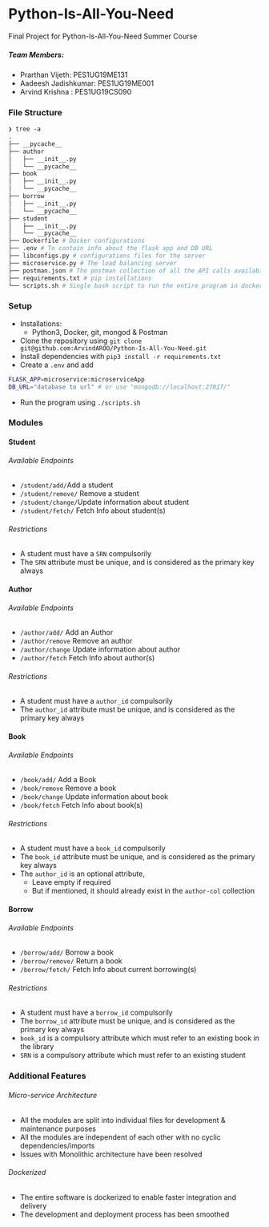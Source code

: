 # Python-Is-All-You-Need

Final Project for Python-Is-All-You-Need Summer Course

##### Team Members:
- Prarthan Vijeth: PES1UG19ME131
- Aadeesh Jadishkumar: PES1UG19ME001
- Arvind Krishna : PES1UG19CS090

### File Structure
```perl
❯ tree -a
.
├── __pycache__
├── author
│   ├── __init__.py
│   └── __pycache__
├── book
│   ├── __init__.py
│   └── __pycache__
├── borrow
│   ├── __init__.py
│   └── __pycache__
├── student
│   ├── __init__.py
│   └── __pycache__
├── Dockerfile # Docker configurations
├── .env # To contain info about the flask app and DB URL
├── libconfigs.py # configurations files for the server
├── microservice.py # The load balancing server
├── postman.json # The postman collection of all the API calls available
├── requirements.txt # pip installations
└── scripts.sh # Single bash script to run the entire program in docker
```



### Setup
- Installations:
	- Python3, Docker, git, mongod & Postman
- Clone the repository using `git clone git@github.com:ArvindAROO/Python-Is-All-You-Need.git`
- Install dependencies with `pip3 install -r requirements.txt`
- Create a `.env` and add  
```bash
FLASK_APP=microservice:microserviceApp
DB_URL="database to url" # or use "mongodb://localhost:27017/"
```
- Run the program using `./scripts.sh`


### Modules
#### Student
###### Available Endpoints
- `/student/add/`Add a student
- `/student/remove/` Remove a student
- `/student/change/`Update information about student
- `/student/fetch/` Fetch Info about student(s)

###### Restrictions
- A student must have a `SRN` compulsorily
- The `SRN` attribute must be unique, and is considered as the primary key always


#### Author
###### Available Endpoints
- `/author/add/` Add an Author
- `/author/remove` Remove an author
- `/author/change` Update information about author
- `/author/fetch` Fetch Info about author(s)

###### Restrictions
- A student must have a `author_id` compulsorily
- The `author_id` attribute must be unique, and is considered as the primary key always


#### Book
###### Available Endpoints
- `/book/add/` Add a Book
- `/book/remove` Remove a book
- `/book/change` Update information about book
- `/book/fetch` Fetch Info about book(s)

###### Restrictions
- A student must have a `book_id` compulsorily
- The `book_id` attribute must be unique, and is considered as the primary key always
- The `author_id` is an optional attribute, 
	- Leave empty if required
	- But if mentioned, it should already exist in the `author-col` collection


#### Borrow
###### Available Endpoints
- `/borrow/add/` Borrow a book
- `/borrow/remove/` Return a book
- `/borrow/fetch/` Fetch Info about current borrowing(s)

###### Restrictions
- A student must have a `borrow_id` compulsorily
- The `borrow_id` attribute must be unique, and is considered as the primary key always
- `book_id` is a compulsory attribute which must refer to an existing book in the library
- `SRN` is a compulsory attribute which must refer to an existing student 

### Additional Features
###### Micro-service Architecture
- All the modules are split into individual files for development & maintenance purposes
- All the modules are independent of each other with no cyclic dependencies/imports
- Issues with Monolithic architecture have been resolved

###### Dockerized
- The entire software is dockerized to enable faster integration and delivery
- The development and deployment process has been smoothed